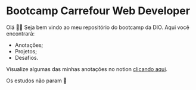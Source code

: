 # Bootcamp Carrefour Web Developer
Olá 👋🏼
Seja bem vindo ao meu repositório do bootcamp da DIO. Aqui você encontrará:
* Anotações;
* Projetos;
* Desafios.

Visualize algumas das minhas anotações no notion [clicando aqui](https://faint-gallimimus-46d.notion.site/DIO-0d2ea15945af422a888d9b3807b998be).

Os estudos não param 🥳